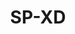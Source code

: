 ---
title: SP-XD
github: https://github.com/SP-XD
mode: light
transition: 1s
score: 80.3
archetype:
- Code
- Badges | Tags | Icons
- Little Bit of Everything
- GIF
---